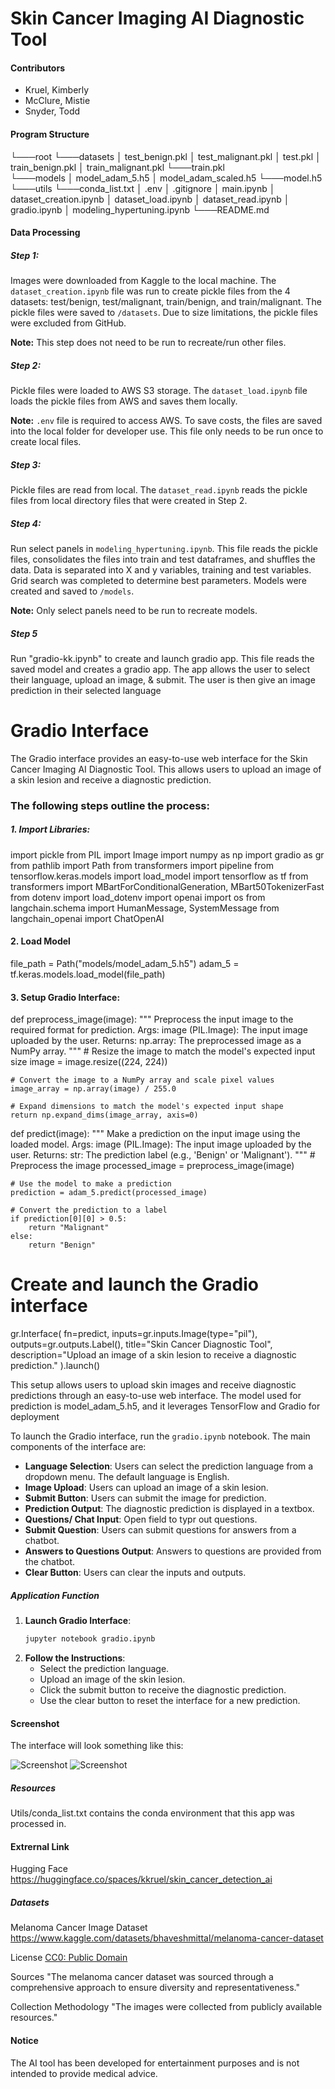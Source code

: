 # Skin Cancer Imaging AI Diagnostic Tool

#### Contributors

- Kruel, Kimberly
- McClure, Mistie
- Snyder, Todd

#### Program Structure


└───root
    └───datasets
        │   test_benign.pkl
        │   test_malignant.pkl
        │   test.pkl
        │   train_benign.pkl
        │   train_malignant.pkl
        └───train.pkl          
    └───models
        │   model_adam_5.h5
        │   model_adam_scaled.h5
        └───model.h5
    └───utils
        └───conda_list.txt
    │   .env
    │   .gitignore
    │   main.ipynb
    │   dataset_creation.ipynb
    │   dataset_load.ipynb
    │   dataset_read.ipynb
    │   gradio.ipynb
    │   modeling_hypertuning.ipynb
    └───README.md

#### Data Processing

##### Step 1:

Images were downloaded from Kaggle to the local machine. The `dataset_creation.ipynb` file was run to create pickle files from the 4 datasets: test/benign, test/malignant, train/benign, and train/malignant. The pickle files were saved to `/datasets`. Due to size limitations, the pickle files were excluded from GitHub.

**Note:** This step does not need to be run to recreate/run other files.

##### Step 2:

Pickle files were loaded to AWS S3 storage. The `dataset_load.ipynb` file loads the pickle files from AWS and saves them locally.

**Note:** `.env` file is required to access AWS. To save costs, the files are saved into the local folder for developer use. This file only needs to be run once to create local files.

##### Step 3:

Pickle files are read from local. The `dataset_read.ipynb` reads the pickle files from local directory files that were created in Step 2.

##### Step 4:

Run select panels in `modeling_hypertuning.ipynb`. This file reads the pickle files, consolidates the files into train and test dataframes, and shuffles the data. Data is separated into X and y variables, training and test variables. Grid search was completed to determine best parameters. Models were created and saved to `/models`.

**Note:** Only select panels need to be run to recreate models.

##### Step 5

Run "gradio-kk.ipynb" to create and launch gradio app. This file reads the saved model and creates a gradio app. The app allows the user to select their language, upload an image, & submit. The user is then give an image prediction in their selected language

# Gradio Interface

The Gradio interface provides an easy-to-use web interface for the Skin Cancer Imaging AI Diagnostic Tool. This allows users to upload an image of a skin lesion and receive a diagnostic prediction.

### The following steps outline the process:

##### 1. Import Libraries:
import pickle
from PIL import Image
import numpy as np
import gradio as gr
from pathlib import Path
from transformers import pipeline
from tensorflow.keras.models import load_model
import tensorflow as tf
from transformers import MBartForConditionalGeneration, MBart50TokenizerFast
from dotenv import load_dotenv
import openai
import os
from langchain.schema import HumanMessage, SystemMessage
from langchain_openai import ChatOpenAI

#### 2. Load Model
file_path = Path("models/model_adam_5.h5")
adam_5 = tf.keras.models.load_model(file_path)

#### 3. Setup Gradio Interface:
def preprocess_image(image):
    """
    Preprocess the input image to the required format for prediction.
    Args:
        image (PIL.Image): The input image uploaded by the user.
    Returns:
        np.array: The preprocessed image as a NumPy array.
    """
    # Resize the image to match the model's expected input size
    image = image.resize((224, 224))
    
    # Convert the image to a NumPy array and scale pixel values
    image_array = np.array(image) / 255.0
    
    # Expand dimensions to match the model's expected input shape
    return np.expand_dims(image_array, axis=0)

def predict(image):
    """
    Make a prediction on the input image using the loaded model.
    Args:
        image (PIL.Image): The input image uploaded by the user.
    Returns:
        str: The prediction label (e.g., 'Benign' or 'Malignant').
    """
    # Preprocess the image
    processed_image = preprocess_image(image)
    
    # Use the model to make a prediction
    prediction = adam_5.predict(processed_image)
    
    # Convert the prediction to a label
    if prediction[0][0] > 0.5:
        return "Malignant"
    else:
        return "Benign"

# Create and launch the Gradio interface
gr.Interface(
    fn=predict,
    inputs=gr.inputs.Image(type="pil"),
    outputs=gr.outputs.Label(),
    title="Skin Cancer Diagnostic Tool",
    description="Upload an image of a skin lesion to receive a diagnostic prediction."
).launch()


This setup allows users to upload skin images and receive diagnostic predictions through an easy-to-use web interface. The model used for prediction is model_adam_5.h5, and it leverages TensorFlow and Gradio for deployment

To launch the Gradio interface, run the `gradio.ipynb` notebook. The main components of the interface are:

- **Language Selection**: Users can select the prediction language from a dropdown menu. The default language is English.
- **Image Upload**: Users can upload an image of a skin lesion.
- **Submit Button**: Users can submit the image for prediction.
- **Prediction Output**: The diagnostic prediction is displayed in a textbox.
- **Questions/ Chat Input**: Open field to typr out questions.
- **Submit Question**: Users can submit questions for answers from a chatbot.
- **Answers to Questions Output**: Answers to questions are provided from the chatbot.
- **Clear Button**: Users can clear the inputs and outputs.

##### Application Function

1. **Launch Gradio Interface**:
    ```bash
    jupyter notebook gradio.ipynb
    ```
2. **Follow the Instructions**:
    - Select the prediction language.
    - Upload an image of the skin lesion.
    - Click the submit button to receive the diagnostic prediction.
    - Use the clear button to reset the interface for a new prediction.

#### Screenshot
The interface will look something like this:

![Screenshot](./images/gradio_screenshot_1.png)
![Screenshot](./images/gradio_screenshot_2.png)
##### Resources

Utils/conda_list.txt contains the conda environment that this app was processed in.

#### Extrernal Link
Hugging Face
https://huggingface.co/spaces/kkruel/skin_cancer_detection_ai

##### Datasets

Melanoma Cancer Image Dataset
https://www.kaggle.com/datasets/bhaveshmittal/melanoma-cancer-dataset

License
[CC0: Public Domain](https://creativecommons.org/publicdomain/zero/1.0/)

Sources
"The melanoma cancer dataset was sourced through a comprehensive approach to ensure diversity and representativeness."

Collection Methodology
"The images were collected from publicly available resources."

#### Notice

The AI tool has been developed for entertainment purposes and is not intended to provide medical advice.

